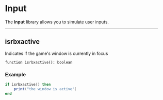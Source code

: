 # Input

The **Input** library allows you to simulate user inputs.

---

## isrbxactive

Indicates if the game's window is currently in focus

```luau
function isrbxactive(): boolean
```

### Example

```lua
if isrbxactive() then
	print("the window is active")
end
```
